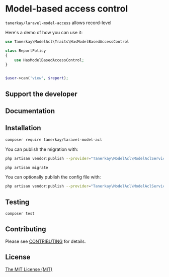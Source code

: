 # Model-based access control

`tanerkay/laravel-model-access` allows record-level

Here's a demo of how you can use it:

```php
use Tanerkay\ModelAcl\Traits\HasModelBasedAccessControl

class ReportPolicy
{
    use HasModelBasedAccessControl;
}


$user->can('view', $report);
```

## Support the developer



## Documentation



## Installation

``` bash
composer require tanerkay/laravel-model-acl
```

You can publish the migration with:
```bash
php artisan vendor:publish --provider="Tanerkay\ModelAcl\ModelAclServiceProvider" --tag="model-acl-migrations"
```

```bash
php artisan migrate
```

You can optionally publish the config file with:
```bash
php artisan vendor:publish --provider="Tanerkay\ModelAcl\ModelAclServiceProvider" --tag="model-acl-config"
```

## Testing

``` bash
composer test
```

## Contributing

Please see [CONTRIBUTING](.github/CONTRIBUTING.md) for details.

## License

[The MIT License (MIT)](https://mit-license.org/)
